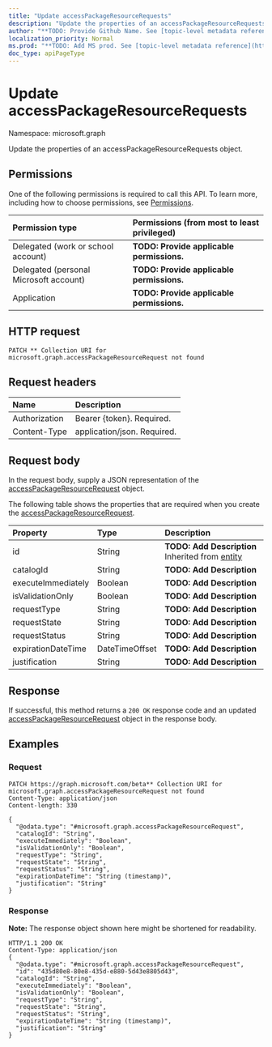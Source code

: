 ```yaml
---
title: "Update accessPackageResourceRequests"
description: "Update the properties of an accessPackageResourceRequests object."
author: "**TODO: Provide Github Name. See [topic-level metadata reference](https://msgo.azurewebsites.net/add/document/guidelines/metadata.html#topic-level-metadata)**"
localization_priority: Normal
ms.prod: "**TODO: Add MS prod. See [topic-level metadata reference](https://msgo.azurewebsites.net/add/document/guidelines/metadata.html#topic-level-metadata)**"
doc_type: apiPageType
---
```


# Update accessPackageResourceRequests

Namespace: microsoft.graph

Update the properties of an accessPackageResourceRequests object.

## Permissions
One of the following permissions is required to call this API. To learn more, including how to choose permissions, see [Permissions](/concepts/permissions-reference.md).

|Permission type|Permissions (from most to least privileged)|
|:---|:---|
|Delegated (work or school account)|**TODO: Provide applicable permissions.**|
|Delegated (personal Microsoft account)|**TODO: Provide applicable permissions.**|
|Application|**TODO: Provide applicable permissions.**|

## HTTP request

<!-- {
  "blockType": "ignored"
}
-->
``` http
PATCH ** Collection URI for microsoft.graph.accessPackageResourceRequest not found
```

## Request headers
|Name|Description|
|:---|:---|
|Authorization|Bearer {token}. Required.|
|Content-Type|application/json. Required.|

## Request body
In the request body, supply a JSON representation of the [accessPackageResourceRequest](../resources/accesspackageresourcerequest.md) object.

The following table shows the properties that are required when you create the [accessPackageResourceRequest](../resources/accesspackageresourcerequest.md).

|Property|Type|Description|
|:---|:---|:---|
|id|String|**TODO: Add Description** Inherited from [entity](../resources/entity.md)|
|catalogId|String|**TODO: Add Description**|
|executeImmediately|Boolean|**TODO: Add Description**|
|isValidationOnly|Boolean|**TODO: Add Description**|
|requestType|String|**TODO: Add Description**|
|requestState|String|**TODO: Add Description**|
|requestStatus|String|**TODO: Add Description**|
|expirationDateTime|DateTimeOffset|**TODO: Add Description**|
|justification|String|**TODO: Add Description**|



## Response

If successful, this method returns a `200 OK` response code and an updated [accessPackageResourceRequest](../resources/accesspackageresourcerequest.md) object in the response body.

## Examples

### Request
<!-- {
  "blockType": "request",
  "name": "update_accesspackageresourcerequests"
}
-->
``` http
PATCH https://graph.microsoft.com/beta** Collection URI for microsoft.graph.accessPackageResourceRequest not found
Content-Type: application/json
Content-length: 330

{
  "@odata.type": "#microsoft.graph.accessPackageResourceRequest",
  "catalogId": "String",
  "executeImmediately": "Boolean",
  "isValidationOnly": "Boolean",
  "requestType": "String",
  "requestState": "String",
  "requestStatus": "String",
  "expirationDateTime": "String (timestamp)",
  "justification": "String"
}
```

### Response
**Note:** The response object shown here might be shortened for readability.
<!-- {
  "blockType": "response",
  "truncated": true
}
-->
``` http
HTTP/1.1 200 OK
Content-Type: application/json
{
  "@odata.type": "#microsoft.graph.accessPackageResourceRequest",
  "id": "435d80e8-80e8-435d-e880-5d43e8805d43",
  "catalogId": "String",
  "executeImmediately": "Boolean",
  "isValidationOnly": "Boolean",
  "requestType": "String",
  "requestState": "String",
  "requestStatus": "String",
  "expirationDateTime": "String (timestamp)",
  "justification": "String"
}
```

